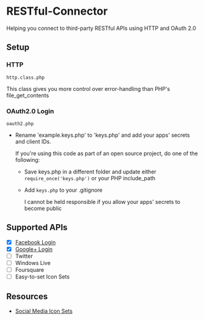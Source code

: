 RESTful-Connector
=================

Helping you connect to third-party RESTful APIs using HTTP and OAuth 2.0

## Setup

### HTTP

`http.class.php`

This class gives you more control over error-handling than PHP's file_get_contents

### OAuth2.0 Login

`oauth2.php`

* Rename 'example.keys.php' to 'keys.php' and add your apps' secrets and client IDs.

  If you're using this code as part of an open source project, do one of the following:
  * Save keys.php in a different folder and update either `require_once('keys.php')` or your PHP include_path
  * Add `keys.php` to your .gitignore

    I cannot be held responsible if you allow your apps' secrets to become public

## Supported APIs
* [x] [Facebook Login](https://developers.facebook.com/docs/facebook-login/)
* [x] [Google+ Login](https://developers.google.com/+/api/oauth)
* [ ] Twitter
* [ ] Windows Live
* [ ] Foursquare
* [ ] Easy-to-set Icon Sets

## Resources
* [Social Media Icon Sets](http://www.hongkiat.com/blog/free-social-media-icon-sets-best-of/)
